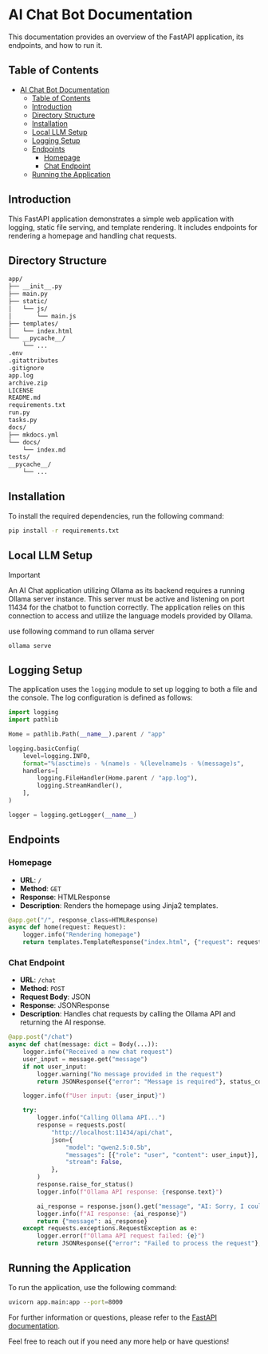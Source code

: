 # AI Chat Bot Documentation

This documentation provides an overview of the FastAPI application, its endpoints, and how to run it.

## Table of Contents

- [AI Chat Bot Documentation](#ai-chat-bot-documentation)
  - [Table of Contents](#table-of-contents)
  - [Introduction](#introduction)
  - [Directory Structure](#directory-structure)
  - [Installation](#installation)
  - [Local LLM Setup](#local-llm-setup)
  - [Logging Setup](#logging-setup)
  - [Endpoints](#endpoints)
    - [Homepage](#homepage)
    - [Chat Endpoint](#chat-endpoint)
  - [Running the Application](#running-the-application)

## Introduction

This FastAPI application demonstrates a simple web application with logging, static file serving, and template rendering. It includes endpoints for rendering a homepage and handling chat requests.

## Directory Structure

```sh
app/
├── __init__.py
├── main.py
├── static/
│   └── js/
│       └── main.js
├── templates/
│   └── index.html
└── __pycache__/
    └── ...
.env
.gitattributes
.gitignore
app.log
archive.zip
LICENSE
README.md
requirements.txt
run.py
tasks.py
docs/
├── mkdocs.yml
└── docs/
    └── index.md
tests/
__pycache__/
    └── ...
```

## Installation

To install the required dependencies, run the following command:

```sh
pip install -r requirements.txt
```

## Local LLM Setup

>[!Important] 
> An AI Chat application utilizing Ollama as its backend requires a running Ollama server instance. This server must be active and listening on port 11434 for the chatbot to function correctly. The application relies on this connection to access and utilize the language models provided by Ollama.
 
use following command to run ollama server

```pwsh
ollama serve
```

## Logging Setup

The application uses the `logging` module to set up logging to both a file and the console. The log configuration is defined as follows:

```python
import logging
import pathlib

Home = pathlib.Path(__name__).parent / "app"

logging.basicConfig(
    level=logging.INFO,
    format="%(asctime)s - %(name)s - %(levelname)s - %(message)s",
    handlers=[
        logging.FileHandler(Home.parent / "app.log"),
        logging.StreamHandler(),
    ],
)

logger = logging.getLogger(__name__)
```

## Endpoints

### Homepage

- **URL**: `/`
- **Method**: `GET`
- **Response**: HTMLResponse
- **Description**: Renders the homepage using Jinja2 templates.

```python
@app.get("/", response_class=HTMLResponse)
async def home(request: Request):
    logger.info("Rendering homepage")
    return templates.TemplateResponse("index.html", {"request": request})
```

### Chat Endpoint

- **URL**: `/chat`
- **Method**: `POST`
- **Request Body**: JSON
- **Response**: JSONResponse
- **Description**: Handles chat requests by calling the Ollama API and returning the AI response.

```python
@app.post("/chat")
async def chat(message: dict = Body(...)):
    logger.info("Received a new chat request")
    user_input = message.get("message")
    if not user_input:
        logger.warning("No message provided in the request")
        return JSONResponse({"error": "Message is required"}, status_code=400)

    logger.info(f"User input: {user_input}")

    try:
        logger.info("Calling Ollama API...")
        response = requests.post(
            "http://localhost:11434/api/chat",
            json={
                "model": "qwen2.5:0.5b",
                "messages": [{"role": "user", "content": user_input}],
                "stream": False,
            },
        )
        response.raise_for_status()
        logger.info(f"Ollama API response: {response.text}")

        ai_response = response.json().get("message", "AI: Sorry, I couldn't process that.")
        logger.info(f"AI response: {ai_response}")
        return {"message": ai_response}
    except requests.exceptions.RequestException as e:
        logger.error(f"Ollama API request failed: {e}")
        return JSONResponse({"error": "Failed to process the request"}, status_code=500)
```

## Running the Application

To run the application, use the following command:

```sh
uvicorn app.main:app --port=8000
```

For further information or questions, please refer to the [FastAPI documentation](https://fastapi.tiangolo.com/).

Feel free to reach out if you need any more help or have questions!
